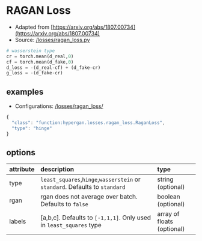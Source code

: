 # RAGAN Loss

* Adapted from [https://arxiv.org/abs/1807.00734](https://arxiv.org/abs/1807.00734)
* Source: [/losses/ragan_loss.py](https://github.com/HyperGAN/HyperGAN/tree/pytorch/hypergan/losses/ragan_loss.py)

```python
# wasserstein type
cr = torch.mean(d_real,0)
cf = torch.mean(d_fake,0)
d_loss = -(d_real-cf) + (d_fake-cr)
g_loss = -(d_fake-cr)
```

## examples

* Configurations: [/losses/ragan_loss/](https://github.com/HyperGAN/HyperGAN/tree/pytorch/hypergan/configurations/components/losses/ragan_loss/)

```javascript
{
  "class": "function:hypergan.losses.ragan_loss.RaganLoss",
  "type": "hinge"
}
```

## options

| attribute | description | type |
| :--- | :--- | :--- |
| type | `least_squares`,`hinge`,`wasserstein` or `standard`.  Defaults to `standard` | string \(optional\) |
| rgan | rgan does not average over batch.  Defaults to `false` | boolean \(optional\) |
| labels | [a,b,c].  Defaults to `[-1,1,1]`.  Only used in `least_squares` type | array of floats \(optional\) |

